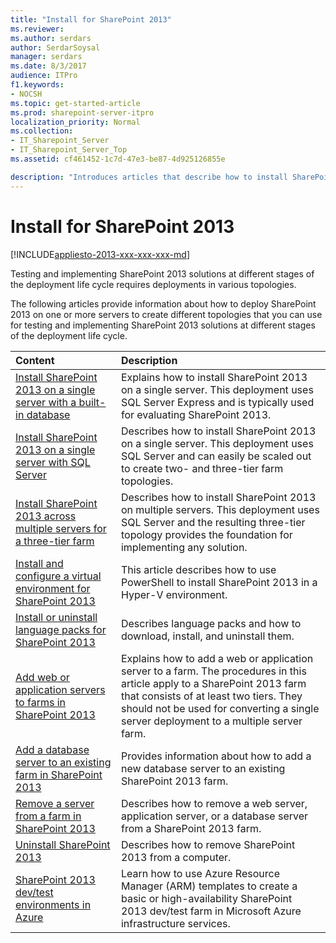 ```yaml
---
title: "Install for SharePoint 2013"
ms.reviewer: 
ms.author: serdars
author: SerdarSoysal
manager: serdars
ms.date: 8/3/2017
audience: ITPro
f1.keywords:
- NOCSH
ms.topic: get-started-article
ms.prod: sharepoint-server-itpro
localization_priority: Normal
ms.collection:
- IT_Sharepoint_Server
- IT_Sharepoint_Server_Top
ms.assetid: cf461452-1c7d-47e3-be87-4d925126855e

description: "Introduces articles that describe how to install SharePoint in various topologies, on both physical and virtual environments."
---
```


# Install for SharePoint 2013

[!INCLUDE[appliesto-2013-xxx-xxx-xxx-md](../includes/appliesto-2013-xxx-xxx-xxx-md.md)] 
  
Testing and implementing SharePoint 2013 solutions at different stages of the deployment life cycle requires deployments in various topologies.
  
The following articles provide information about how to deploy SharePoint 2013 on one or more servers to create different topologies that you can use for testing and implementing SharePoint 2013 solutions at different stages of the deployment life cycle.
  
  
|**Content**|**Description**|
|:-----|:-----|
|[Install SharePoint 2013 on a single server with a built-in database](single-server-with-a-built-in-database.md) <br/> |Explains how to install SharePoint 2013 on a single server. This deployment uses SQL Server Express and is typically used for evaluating SharePoint 2013.  <br/> |
|[Install SharePoint 2013 on a single server with SQL Server](single-server-with-sql-server.md) <br/> |Describes how to install SharePoint 2013 on a single server. This deployment uses SQL Server and can easily be scaled out to create two- and three-tier farm topologies.  <br/> |
|[Install SharePoint 2013 across multiple servers for a three-tier farm](multiple-servers-for-a-three-tier-farm.md) <br/> |Describes how to install SharePoint 2013 on multiple servers. This deployment uses SQL Server and the resulting three-tier topology provides the foundation for implementing any solution.  <br/> |
|[Install and configure a virtual environment for SharePoint 2013](/previous-versions/office/sharepoint-server-2010/ff621099(v=office.14)) <br/> |This article describes how to use PowerShell to install SharePoint 2013 in a Hyper-V environment.  <br/> |
|[Install or uninstall language packs for SharePoint 2013](install-or-uninstall-language-packs.md) <br/> |Describes language packs and how to download, install, and uninstall them.  <br/> |
|[Add web or application servers to farms in SharePoint 2013](add-web-or-application-server-to-the-farm.md) <br/> |Explains how to add a web or application server to a farm. The procedures in this article apply to a SharePoint 2013 farm that consists of at least two tiers. They should not be used for converting a single server deployment to a multiple server farm.  <br/> |
|[Add a database server to an existing farm in SharePoint 2013](add-a-database-server-to-an-existing-farm.md) <br/> |Provides information about how to add a new database server to an existing SharePoint 2013 farm.  <br/> |
|[Remove a server from a farm in SharePoint 2013](../administration/remove-a-server-from-a-farm-in-sharepoint-2013.md) <br/> |Describes how to remove a web server, application server, or a database server from a SharePoint 2013 farm.  <br/> |
|[Uninstall SharePoint 2013](../administration/uninstall-sharepoint-2013.md) <br/> |Describes how to remove SharePoint 2013 from a computer.  <br/> |
|[SharePoint 2013 dev/test environments in Azure](../administration/sharepoint-2013-dev-test-environments-in-azure.md) <br/> |Learn how to use Azure Resource Manager (ARM) templates to create a basic or high-availability SharePoint 2013 dev/test farm in Microsoft Azure infrastructure services.  <br/> |
   

